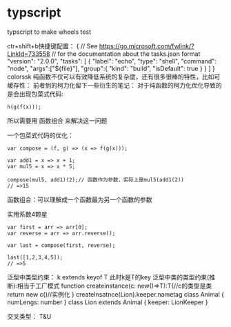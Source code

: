 # typscript
typscript to make wheels
test

ctr+shift+b快捷键配置：
{
    // See https://go.microsoft.com/fwlink/?LinkId=733558
    // for the documentation about the tasks.json format
    "version": "2.0.0",
    "tasks": [
        {
            "label": "echo",
            "type": "shell",
            "command": "node",
            "args":["${file}"],
            "group":{
                "kind": "build",
                "isDefault": true
            }
        }
    ]
}
colorssk
纯函数不仅可以有效降低系统的复杂度，还有很多很棒的特性，比如可缓存性：
前者到的柯力化留下一些衍生的笔记：
对于纯函数的柯力化优化导致的是会出现包菜式代码:

    h(g(f(x)));

所以需要用 函数组合 来解决这一问题



一个包菜式代码的优化：

    var compose = (f, g) => (x => f(g(x)));
    
    var add1 = x => x + 1;
    var mul5 = x => x * 5;
    
    compose(mul5, add1)(2);// 函数作为参数，实际上是mul5(add1(2))
    // =>15 

函数组合：可以理解成一个函数最为另一个函数的参数

实用系数4颗星

    var first = arr => arr[0];
    var reverse = arr => arr.reverse();
    
    var last = compose(first, reverse);
    
    last([1,2,3,4,5]);
    // =>5

泛型中类型约束： k extends keyof T
此时k是T的key
泛型中类的类型约束(推断):相当于工厂模式
    function createinstance<T entends Animal>(c: new()=>T):T{//c的类型是类
        return new c()//实例化
    }
    createInsatnce(Lion).keeper.nametag
    class Animal {
        numLengs: number
    }
    class Lion extends Animal {
        keeper: LionKeeper
    }


交叉类型：
T&U
